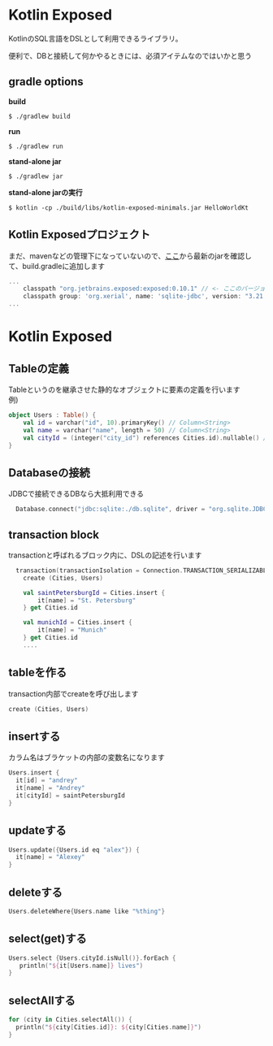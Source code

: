 # Kotlin Exposed

KotlinのSQL言語をDSLとして利用できるライブラリ。  

便利で、DBと接続して何かやるときには、必須アイテムなのではいかと思う  


## gradle options 

**build**  
```console
$ ./gradlew build
```

**run** 
```console
$ ./gradlew run
```

**stand-alone jar**  
```console
$ ./gradlew jar
```

**stand-alone jarの実行**  
```console
$ kotlin -cp ./build/libs/kotlin-exposed-minimals.jar HelloWorldKt
```

## Kotlin Exposedプロジェクト
まだ、mavenなどの管理下になっていないので、[ここ](https://dl.bintray.com/kotlin/exposed/)から最新のjarを確認して、build.gradleに追加します  
```gradle
...
    classpath "org.jetbrains.exposed:exposed:0.10.1" // <- ここのバージョン
    classpath group: 'org.xerial', name: 'sqlite-jdbc', version: "3.21.0"
...
```

# Kotlin Exposed
## Tableの定義
Tableというのを継承させた静的なオブジェクトに要素の定義を行います　　
例)  
```kotlin
object Users : Table() {
    val id = varchar("id", 10).primaryKey() // Column<String>
    val name = varchar("name", length = 50) // Column<String>
    val cityId = (integer("city_id") references Cities.id).nullable() // Column<Int?>
}
```

## Databaseの接続  
JDBCで接続できるDBなら大抵利用できる  
```kotlin
  Database.connect("jdbc:sqlite:./db.sqlite", driver = "org.sqlite.JDBC")
```

## transaction block
transactionと呼ばれるブロック内に、DSLの記述を行います  
```kotlin
  transaction(transactionIsolation = Connection.TRANSACTION_SERIALIZABLE, repetitionAttempts = 3) {
    create (Cities, Users)

    val saintPetersburgId = Cities.insert {
        it[name] = "St. Petersburg"
    } get Cities.id

    val munichId = Cities.insert {
        it[name] = "Munich"
    } get Cities.id
    ....
```

## tableを作る
transaction内部でcreateを呼び出します
```kotlin
create (Cities, Users)
```

## insertする
カラム名はブラケットの内部の変数名になります  
```kotlin
Users.insert {
  it[id] = "andrey"
  it[name] = "Andrey"
  it[cityId] = saintPetersburgId
}
```

## updateする
```kotlin
Users.update({Users.id eq "alex"}) {
  it[name] = "Alexey"
}
```

## deleteする
```kotlin
Users.deleteWhere{Users.name like "%thing"}
```

## select(get)する
```kotlin
Users.select {Users.cityId.isNull()}.forEach {
   println("${it[Users.name]} lives")
}
```

## selectAllする
```kotlin
for (city in Cities.selectAll()) {
  println("${city[Cities.id]}: ${city[Cities.name]}")
}
```

